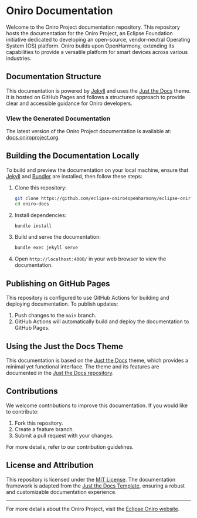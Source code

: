 # Oniro Documentation

Welcome to the Oniro Project documentation repository. This repository hosts the documentation for the Oniro Project, an Eclipse Foundation initiative dedicated to developing an open-source, vendor-neutral Operating System (OS) platform. Oniro builds upon OpenHarmony, extending its capabilities to provide a versatile platform for smart devices across various industries.

## Documentation Structure

This documentation is powered by [Jekyll](https://jekyllrb.com) and uses the [Just the Docs](https://just-the-docs.github.io/just-the-docs/) theme. It is hosted on GitHub Pages and follows a structured approach to provide clear and accessible guidance for Oniro developers.

### View the Generated Documentation

The latest version of the Oniro Project documentation is available at: [docs.oniroproject.org](https://docs.oniroproject.org/).

## Building the Documentation Locally

To build and preview the documentation on your local machine, ensure that [Jekyll](https://jekyllrb.com) and [Bundler](https://bundler.io) are installed, then follow these steps:

1. Clone this repository:
   ```sh
   git clone https://github.com/eclipse-oniro4openharmony/eclipse-oniro4openharmony.github.io.git oniro-docs
   cd oniro-docs
   ```
2. Install dependencies:
   ```sh
   bundle install
   ```
3. Build and serve the documentation:
   ```sh
   bundle exec jekyll serve
   ```
4. Open `http://localhost:4000/` in your web browser to view the documentation.

## Publishing on GitHub Pages

This repository is configured to use GitHub Actions for building and deploying documentation. To publish updates:

1. Push changes to the `main` branch.
2. GitHub Actions will automatically build and deploy the documentation to GitHub Pages.

## Using the Just the Docs Theme

This documentation is based on the [Just the Docs](https://just-the-docs.github.io/just-the-docs/) theme, which provides a minimal yet functional interface. The theme and its features are documented in the [Just the Docs repository](https://github.com/just-the-docs/just-the-docs).

## Contributions

We welcome contributions to improve this documentation. If you would like to contribute:

1. Fork this repository.
2. Create a feature branch.
3. Submit a pull request with your changes.

For more details, refer to our contribution guidelines.

## License and Attribution

This repository is licensed under the [MIT License](https://opensource.org/licenses/MIT). The documentation framework is adapted from the [Just the Docs Template](https://github.com/just-the-docs/just-the-docs-template), ensuring a robust and customizable documentation experience.

---

For more details about the Oniro Project, visit the [Eclipse Oniro website](https://projects.eclipse.org/projects/oniro).

